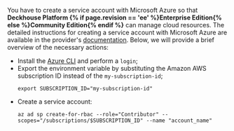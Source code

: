 You have to create a service account with Microsoft Azure so that **Deckhouse Platform {% if page.revision == 'ee' %}Enterprise Edition{% else %}Community Edition{% endif %}** can manage cloud resources. The detailed instructions for creating a service account with Microsoft Azure are available in the provider's [documentation](https://cloud.google.com/iam/docs/service-accounts). Below, we will provide a brief overview of the necessary actions:
- Install the [Azure CLI](https://docs.microsoft.com/en-us/cli/azure/install-azure-cli) and perform a `login`;
- Export the environment variable by substituting the Amazon AWS subscription ID instead of the `my-subscription-id`;
  ```shell
  export SUBSCRIPTION_ID="my-subscription-id"
  ```
- Create a service account:
  ```shell
  az ad sp create-for-rbac --role="Contributor" --scopes="/subscriptions/$SUBSCRIPTION_ID" --name "account_name"
  ```

